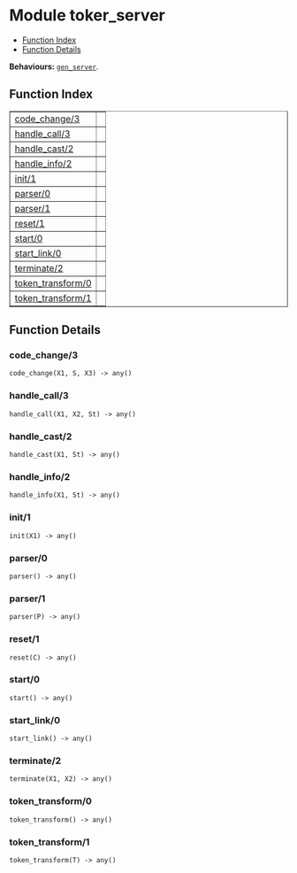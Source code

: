 

# Module toker_server #
* [Function Index](#index)
* [Function Details](#functions)

__Behaviours:__ [`gen_server`](gen_server.md).
<a name="index"></a>

## Function Index ##


<table width="100%" border="1" cellspacing="0" cellpadding="2" summary="function index"><tr><td valign="top"><a href="#code_change-3">code_change/3</a></td><td></td></tr><tr><td valign="top"><a href="#handle_call-3">handle_call/3</a></td><td></td></tr><tr><td valign="top"><a href="#handle_cast-2">handle_cast/2</a></td><td></td></tr><tr><td valign="top"><a href="#handle_info-2">handle_info/2</a></td><td></td></tr><tr><td valign="top"><a href="#init-1">init/1</a></td><td></td></tr><tr><td valign="top"><a href="#parser-0">parser/0</a></td><td></td></tr><tr><td valign="top"><a href="#parser-1">parser/1</a></td><td></td></tr><tr><td valign="top"><a href="#reset-1">reset/1</a></td><td></td></tr><tr><td valign="top"><a href="#start-0">start/0</a></td><td></td></tr><tr><td valign="top"><a href="#start_link-0">start_link/0</a></td><td></td></tr><tr><td valign="top"><a href="#terminate-2">terminate/2</a></td><td></td></tr><tr><td valign="top"><a href="#token_transform-0">token_transform/0</a></td><td></td></tr><tr><td valign="top"><a href="#token_transform-1">token_transform/1</a></td><td></td></tr></table>


<a name="functions"></a>

## Function Details ##

<a name="code_change-3"></a>

### code_change/3 ###

`code_change(X1, S, X3) -> any()`


<a name="handle_call-3"></a>

### handle_call/3 ###

`handle_call(X1, X2, St) -> any()`


<a name="handle_cast-2"></a>

### handle_cast/2 ###

`handle_cast(X1, St) -> any()`


<a name="handle_info-2"></a>

### handle_info/2 ###

`handle_info(X1, St) -> any()`


<a name="init-1"></a>

### init/1 ###

`init(X1) -> any()`


<a name="parser-0"></a>

### parser/0 ###

`parser() -> any()`


<a name="parser-1"></a>

### parser/1 ###

`parser(P) -> any()`


<a name="reset-1"></a>

### reset/1 ###

`reset(C) -> any()`


<a name="start-0"></a>

### start/0 ###

`start() -> any()`


<a name="start_link-0"></a>

### start_link/0 ###

`start_link() -> any()`


<a name="terminate-2"></a>

### terminate/2 ###

`terminate(X1, X2) -> any()`


<a name="token_transform-0"></a>

### token_transform/0 ###

`token_transform() -> any()`


<a name="token_transform-1"></a>

### token_transform/1 ###

`token_transform(T) -> any()`


